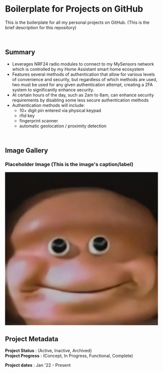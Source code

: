 # Boilerplate for Projects on GitHub

This is the boilerplate for all my personal projects on GitHub. (This is the brief description for this repository)

<br>

## Summary
 - Leverages NRF24 radio modules to connect to my MySensors network which is controlled by my Home Assistant smart home ecosystem
 - Features several methods of authentication that allow for various levels of convenience and security, but regardless of which methods are used, two must be used for any given authentication attempt, creating a 2FA system to significantly enhance security. 
 - At certain hours of the day, such as 2am to 6am, can enhance security requirements by disabling some less secure authentication methods
 - Authentication methods will include:
   - 10+ digit pin entered via physical keypad
   - rfid key
   - fingerprint scanner
   - automatic geolocation / proximity detection


<br>

## Image Gallery

### Placeholder Image (This is the image's caption/label)
![Please end my suffering... (This is the image's alt text)](https://github.com/a-dubs/github-project-template/blob/master/image_gallery/Please_replace_me_I_am_begging_you.jpg)
<br>

## Project Metadata

**Project Status** : (Active, Inactive, Archived)  
**Project Progress** : (Concept, In Progress, Functional, Complete)

**Project dates** : Jan '22 - Present  

